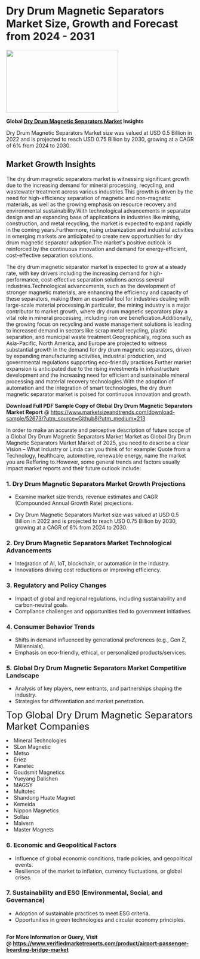 <H1>Dry Drum Magnetic Separators Market Size, Growth and Forecast from 2024 - 2031</H1><img class="aligncenter size-medium wp-image-584254" src="https://thirdeyenews.in/wp-content/uploads/2024/09/Global-Market-Research-300x168.jpeg" alt="" width="300" height="168" /><p><strong>Global&nbsp;<a href="https://www.marketsizeandtrends.com/download-sample/52673/?utm_source=Github8j?utm_medium=213">Dry Drum Magnetic Separators Market</a> Insights</strong></p><p>Dry Drum Magnetic Separators Market size was valued at USD 0.5 Billion in 2022 and is projected to reach USD 0.75 Billion by 2030, growing at a CAGR of 6% from 2024 to 2030.</p><p><h2>Market Growth Insights</h2> <p>The dry drum magnetic separators market is witnessing significant growth due to the increasing demand for mineral processing, recycling, and wastewater treatment across various industries.This growth is driven by the need for high-efficiency separation of magnetic and non-magnetic materials, as well as the growing emphasis on resource recovery and environmental sustainability.With technological advancements in separator design and an expanding base of applications in industries like mining, construction, and metal recycling, the market is expected to expand rapidly in the coming years.Furthermore, rising urbanization and industrial activities in emerging markets are anticipated to create new opportunities for dry drum magnetic separator adoption.The market's positive outlook is reinforced by the continuous innovation and demand for energy-efficient, cost-effective separation solutions.</p> <p>The dry drum magnetic separator market is expected to grow at a steady rate, with key drivers including the increasing demand for high-performance, cost-effective separation solutions across several industries.Technological advancements, such as the development of stronger magnetic materials, are enhancing the efficiency and capacity of these separators, making them an essential tool for industries dealing with large-scale material processing.In particular, the mining industry is a major contributor to market growth, where dry drum magnetic separators play a vital role in mineral processing, including iron ore beneficiation.Additionally, the growing focus on recycling and waste management solutions is leading to increased demand in sectors like scrap metal recycling, plastic separation, and municipal waste treatment.Geographically, regions such as Asia-Pacific, North America, and Europe are projected to witness substantial growth in the demand for dry drum magnetic separators, driven by expanding manufacturing activities, industrial production, and governmental regulations supporting eco-friendly practices.Further market expansion is anticipated due to the rising investments in infrastructure development and the increasing need for efficient and sustainable mineral processing and material recovery technologies.With the adoption of automation and the integration of smart technologies, the dry drum magnetic separator market is poised for continuous innovation and growth.</p> <p><span class=""><strong>Download Full PDF Sample Copy of Global Dry Drum Magnetic Separators Market Report</strong> @ <a href="https://www.marketsizeandtrends.com/download-sample/52673/?utm_source=Github8j?utm_medium=213" target="_blank">https://www.marketsizeandtrends.com/download-sample/52673/?utm_source=Github8j?utm_medium=213</a></span></p><p>In order to make an accurate and perceptive description of future scope of a Global&nbsp;Dry Drum Magnetic Separators Market Market as Global&nbsp;Dry Drum Magnetic Separators Market Market of 2025, you need to describe a clear Vision &ndash; What Industry or Linda can you think of for example: Quote from a Technology, healthcare, automotive, renewable energy, name the market you are Reffering to.However, some general trends and factors usually impact market reports and their future outlook include:</p><h3>1.&nbsp;<strong>Dry Drum Magnetic Separators Market Growth Projections</strong></h3><ul><li>Examine market size trends, revenue estimates and CAGR (Compounded Annual Growth Rate) projections.</li><li><p>Dry Drum Magnetic Separators Market size was valued at USD 0.5 Billion in 2022 and is projected to reach USD 0.75 Billion by 2030, growing at a CAGR of 6% from 2024 to 2030.</p></li></ul><h3>2.&nbsp;<strong>Dry Drum Magnetic Separators Market Technological Advancements</strong></h3><ul><li>Integration of AI, IoT, blockchain, or automation in the industry.</li><li>Innovations driving cost reductions or improving efficiency.</li></ul><h3>3.&nbsp;<strong>Regulatory and Policy Changes</strong></h3><ul><li>Impact of global and regional regulations, including sustainability and carbon-neutral goals.</li><li>Compliance challenges and opportunities tied to government initiatives.</li></ul><h3>4.&nbsp;<strong>Consumer Behavior Trends</strong></h3><ul><li>Shifts in demand influenced by generational preferences (e.g., Gen Z, Millennials).</li><li>Emphasis on eco-friendly, ethical, or personalized products/services.</li></ul><h3>5.&nbsp;<strong>Global Dry Drum Magnetic Separators Market Competitive Landscape</strong></h3><ul><li>Analysis of key players, new entrants, and partnerships shaping the industry.</li><li>Strategies for differentiation and market penetration.</li></ul><p data-pm-slice="1 1 []"><span style="color: inherit; font-family: inherit; font-size: 25px;">Top Global Dry Drum Magnetic Separators Market Companies</span></p><div class="" data-test-id=""><p><li>Mineral Technologies</li><li> SLon Magnetic</li><li> Metso</li><li> Eriez</li><li> Kanetec</li><li> Goudsmit Magnetics</li><li> Yueyang Dalishen</li><li> MAGSY</li><li> Multotec</li><li> Shandong Huate Magnet</li><li> Kemeida</li><li> Nippon Magnetics</li><li> Sollau</li><li> Malvern</li><li> Master Magnets</li></p></div><h3>6.&nbsp;<strong>Economic and Geopolitical Factors</strong></h3><ul><li>Influence of global economic conditions, trade policies, and geopolitical events.</li><li>Resilience of the market to inflation, currency fluctuations, or global crises.</li></ul><h3>7.&nbsp;<strong>Sustainability and ESG (Environmental, Social, and Governance)</strong></h3><ul><li>Adoption of sustainable practices to meet ESG criteria.</li><li>Opportunities in green technologies and circular economy principles.</li></ul><h2><strong style="font-size: 14px;">For More Information or Query, Visit @&nbsp;</strong><a style="background-color: #ffffff; font-size: 14px;" href="https://www.marketsizeandtrends.com/report/dry-drum-magnetic-separators-market/" target="_blank">https://www.verifiedmarketreports.com/product/airport-passenger-boarding-bridge-market</a></h2>